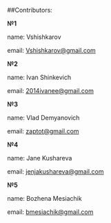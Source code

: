 ##Contributors:

**№1**

name: Vshishkarov

email: Vshishkarov@gmail.com

**№2**

name: Ivan Shinkevich

email: 2014ivanee@gmail.com

**№3**

name: Vlad Demyanovich

email: zaptot@gmail.com

**№4**

name: Jane Kushareva

email: jenjakushareva@gmail.com

**№5**

name: Bozhena Mesiachik

email: bmesiachik@gmail.com

